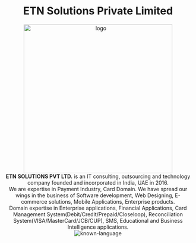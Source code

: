 
<h1 align="center">ETN Solutions Private Limited</h1>

<div align="center">
<img src="https://github.com/ETN-Solutions/ETN-Solutions/assets/161805758/2682f077-7139-414b-9a6c-cf2efa606d8a" alt="logo" style="width: 400px">
</div> 


<div align="center"><strong>ETN SOLUTIONS PVT LTD.</strong> is an IT consulting, outsourcing and technology company founded and incorporated in India, UAE in 2016.</div>

<div align="center">We are expertise in Payment Industry, Card Domain. We have spread our wings in the business of Software development, Web Designing, E-commerce solutions, Mobile Applications, Enterprise products.</div>

<div align="center">Domain expertise in Enterprise applications, Financial Applications, Card Management System(Debit/Credit/Prepaid/Closeloop), Reconciliation System(VISA/MasterCard/JCB/CUP), SMS, Educational and Business Intelligence applications.</div>

<div align="center">
<img src="https://skillicons.dev/icons?i=java,react,nextjs,dotnet,oracle,sql,mongodb,flutter,IOS,php,networking,figma" alt="known-language"/>
</div>
